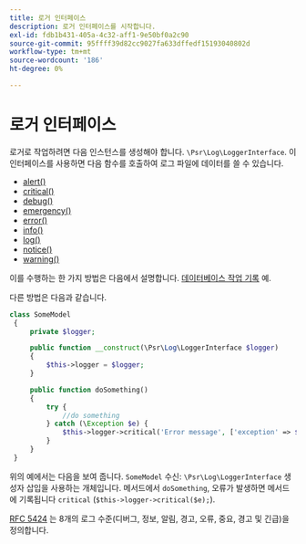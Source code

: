```yaml
---
title: 로거 인터페이스
description: 로거 인터페이스를 시작합니다.
exl-id: fdb1b431-405a-4c32-aff1-9e50bf0a2c90
source-git-commit: 95ffff39d82cc9027fa633dffedf15193040802d
workflow-type: tm+mt
source-wordcount: '186'
ht-degree: 0%

---
```


# 로거 인터페이스

로거로 작업하려면 다음 인스턴스를 생성해야 합니다. `\Psr\Log\LoggerInterface`. 이 인터페이스를 사용하면 다음 함수를 호출하여 로그 파일에 데이터를 쓸 수 있습니다.

- [alert()](https://github.com/php-fig/log/blob/master/src/LoggerInterface.php#L43)
- [critical()](https://github.com/php-fig/log/blob/master/src/LoggerInterface.php#L55)
- [debug()](https://github.com/php-fig/log/blob/master/src/LoggerInterface.php#L111)
- [emergency()](https://github.com/php-fig/log/blob/master/src/LoggerInterface.php#L30)
- [error()](https://github.com/php-fig/log/blob/master/src/LoggerInterface.php#L66)
- [info()](https://github.com/php-fig/log/blob/master/src/LoggerInterface.php#L101)
- [log()](https://github.com/php-fig/log/blob/master/src/LoggerInterface.php#L122)
- [notice()](https://github.com/php-fig/log/blob/master/src/LoggerInterface.php#L89)
- [warning()](https://github.com/php-fig/log/blob/master/src/LoggerInterface.php#L79)

이를 수행하는 한 가지 방법은 다음에서 설명합니다. [데이터베이스 작업 기록](../logs/database-activity.md) 예.

다른 방법은 다음과 같습니다.

```php
class SomeModel
 {
     private $logger;

     public function __construct(\Psr\Log\LoggerInterface $logger)
     {
         $this->logger = $logger;
     }

     public function doSomething()
     {
         try {
             //do something
         } catch (\Exception $e) {
             $this->logger->critical('Error message', ['exception' => $e]);
         }
     }
 }
```

위의 예에서는 다음을 보여 줍니다. `SomeModel` 수신: `\Psr\Log\LoggerInterface` 생성자 삽입을 사용하는 개체입니다. 메서드에서 `doSomething`, 오류가 발생하면 메서드에 기록됩니다 `critical` (`$this->logger->critical($e);`).

[RFC 5424](https://datatracker.ietf.org/doc/html/rfc5424) 는 8개의 로그 수준(디버그, 정보, 알림, 경고, 오류, 중요, 경고 및 긴급)을 정의합니다.
